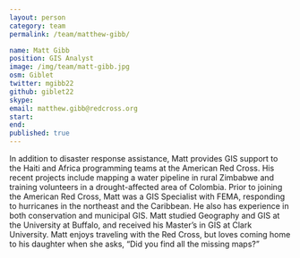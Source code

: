 ```yaml
---
layout: person
category: team
permalink: /team/matthew-gibb/

name: Matt Gibb
position: GIS Analyst
image: /img/team/matt-gibb.jpg
osm: Giblet
twitter: mgibb22
github: giblet22
skype:
email: matthew.gibb@redcross.org
start:
end:
published: true
---
```


In addition to disaster response assistance, Matt provides GIS support to the Haiti and Africa programming teams at the American Red Cross. His recent projects include mapping a water pipeline in rural Zimbabwe and training volunteers in a drought-affected area of Colombia. Prior to joining the American Red Cross, Matt was a GIS Specialist with FEMA, responding to hurricanes in the northeast and the Caribbean. He also has experience in both conservation and municipal GIS. Matt studied Geography and GIS at the University at Buffalo, and received his Master’s in GIS at Clark University. Matt enjoys traveling with the Red Cross, but loves coming home to his daughter when she asks, “Did you find all the missing maps?”
